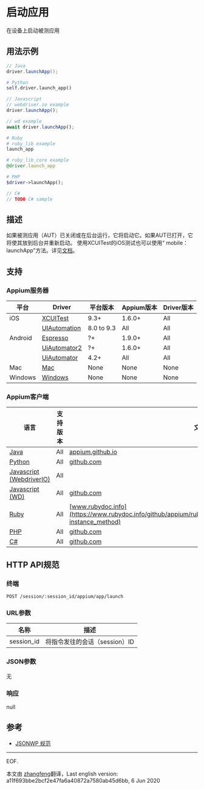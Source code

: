 
# 启动应用

在设备上启动被测应用

## 用法示例

```java
// Java
driver.launchApp();

```

```python
# Python
self.driver.launch_app()

```

```javascript
// Javascript
// webdriver.io example
driver.launchApp();

// wd example
await driver.launchApp();

```

```ruby
# Ruby
# ruby_lib example
launch_app

# ruby_lib_core example
@driver.launch_app

```

```php
# PHP
$driver->launchApp();

```

```csharp
// C#
// TODO C# sample

```


## 描述

如果被测应用（AUT）已关闭或在后台运行，它将启动它。如果AUT已打开，它将使其放到后台并重新启动。
使用XCUITest的iOS测试也可以使用“ mobile：launchApp”方法。详见[文档](/docs/cn/writing-running-appium/ios/ios-xctest-mobile-apps-management.md#mobile-launchapp)。



## 支持


### Appium服务器

|平台|Driver|平台版本|Appium版本|Driver版本|
|--------|----------------|------|--------------|--------------|
| iOS | [XCUITest](/docs/en/drivers/ios-xcuitest.md) | 9.3+ | 1.6.0+ | All |
|  | [UIAutomation](/docs/en/drivers/ios-uiautomation.md) | 8.0 to 9.3 | All | All |
| Android | [Espresso](/docs/en/drivers/android-espresso.md) | ?+ | 1.9.0+ | All |
|  | [UiAutomator2](/docs/en/drivers/android-uiautomator2.md) | ?+ | 1.6.0+ | All |
|  | [UiAutomator](/docs/en/drivers/android-uiautomator.md) | 4.2+ | All | All |
| Mac | [Mac](/docs/en/drivers/mac.md) | None | None | None |
| Windows | [Windows](/docs/en/drivers/windows.md) | None | None | None |



### Appium客户端

|语言|支持版本|文档|
|--------|-------|-------------|
|[Java](https://github.com/appium/java-client/releases/latest)| All | [appium.github.io](https://appium.github.io/java-client/io/appium/java_client/InteractsWithApps.html#launchApp--) |
|[Python](https://github.com/appium/python-client/releases/latest)| All | [github.com](https://github.com/appium/python-client/blob/master/README.md#closing-and-launching-an-application) |
|[Javascript (WebdriverIO)](http://webdriver.io/index.html)| All |  |
|[Javascript (WD)](https://github.com/admc/wd/releases/latest)| All | [github.com](https://github.com/admc/wd/blob/master/lib/commands.js#L2798) |
|[Ruby](https://github.com/appium/ruby_lib/releases/latest)| All | [www.rubydoc.info](https://www.rubydoc.info/github/appium/ruby_lib_core/Appium/Core/Device#launch_app-instance_method) |
|[PHP](https://github.com/appium/php-client/releases/latest)| All | [github.com](https://github.com/appium/php-client/) |
|[C#](https://github.com/appium/appium-dotnet-driver/releases/latest)| All | [github.com](https://github.com/appium/appium-dotnet-driver/) |


## HTTP API规范


### 终端

`POST /session/:session_id/appium/app/launch`


### URL参数

|名称|描述|
|----|-----------|
|session_id|将指令发往的会话（session）ID|


### JSON参数

无


### 响应

null


## 参考

* [JSONWP 规范](https://github.com/appium/appium-base-driver/blob/master/lib/protocol/routes.js#L539)

---
EOF.

本文由 [zhangfeng](https://github.com/zhangfeng91)翻译，Last english version: a11f693bbe2bcf2e47fa6a40872a7580ab45d6bb, 6 Jun 2020
